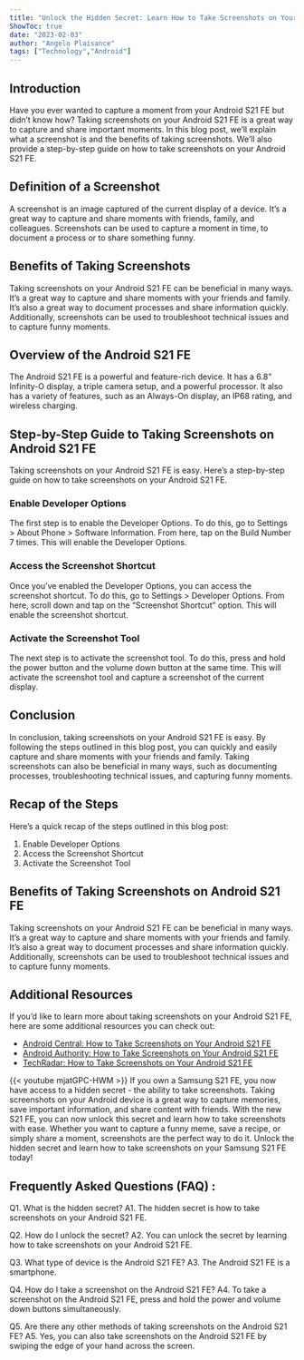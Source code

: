 ```yaml
---
title: "Unlock the Hidden Secret: Learn How to Take Screenshots on Your Android S21 FE Now!"
ShowToc: true 
date: "2023-02-03"
author: "Angelo Plaisance" 
tags: ["Technology","Android"]
---
```

## Introduction 

Have you ever wanted to capture a moment from your Android S21 FE but didn’t know how? Taking screenshots on your Android S21 FE is a great way to capture and share important moments. In this blog post, we’ll explain what a screenshot is and the benefits of taking screenshots. We’ll also provide a step-by-step guide on how to take screenshots on your Android S21 FE. 

## Definition of a Screenshot 

A screenshot is an image captured of the current display of a device. It’s a great way to capture and share moments with friends, family, and colleagues. Screenshots can be used to capture a moment in time, to document a process or to share something funny. 

## Benefits of Taking Screenshots 

Taking screenshots on your Android S21 FE can be beneficial in many ways. It’s a great way to capture and share moments with your friends and family. It’s also a great way to document processes and share information quickly. Additionally, screenshots can be used to troubleshoot technical issues and to capture funny moments. 

## Overview of the Android S21 FE 

The Android S21 FE is a powerful and feature-rich device. It has a 6.8” Infinity-O display, a triple camera setup, and a powerful processor. It also has a variety of features, such as an Always-On display, an IP68 rating, and wireless charging. 

## Step-by-Step Guide to Taking Screenshots on Android S21 FE 

Taking screenshots on your Android S21 FE is easy. Here’s a step-by-step guide on how to take screenshots on your Android S21 FE. 

### Enable Developer Options 

The first step is to enable the Developer Options. To do this, go to Settings > About Phone > Software Information. From here, tap on the Build Number 7 times. This will enable the Developer Options. 

### Access the Screenshot Shortcut 

Once you’ve enabled the Developer Options, you can access the screenshot shortcut. To do this, go to Settings > Developer Options. From here, scroll down and tap on the “Screenshot Shortcut” option. This will enable the screenshot shortcut. 

### Activate the Screenshot Tool 

The next step is to activate the screenshot tool. To do this, press and hold the power button and the volume down button at the same time. This will activate the screenshot tool and capture a screenshot of the current display. 

## Conclusion 

In conclusion, taking screenshots on your Android S21 FE is easy. By following the steps outlined in this blog post, you can quickly and easily capture and share moments with your friends and family. Taking screenshots can also be beneficial in many ways, such as documenting processes, troubleshooting technical issues, and capturing funny moments. 

## Recap of the Steps 

Here’s a quick recap of the steps outlined in this blog post: 

1. Enable Developer Options 
2. Access the Screenshot Shortcut 
3. Activate the Screenshot Tool 

## Benefits of Taking Screenshots on Android S21 FE 

Taking screenshots on your Android S21 FE can be beneficial in many ways. It’s a great way to capture and share moments with your friends and family. It’s also a great way to document processes and share information quickly. Additionally, screenshots can be used to troubleshoot technical issues and to capture funny moments. 

## Additional Resources 

If you’d like to learn more about taking screenshots on your Android S21 FE, here are some additional resources you can check out: 

- [Android Central: How to Take Screenshots on Your Android S21 FE](https://www.androidcentral.com/how-take-screenshots-your-android-s21-fe) 
- [Android Authority: How to Take Screenshots on Your Android S21 FE](https://www.androidauthority.com/how-to-take-screenshots-on-your-android-s21-fe-1140241/) 
- [TechRadar: How to Take Screenshots on Your Android S21 FE](https://www.techradar.com/how-to/how-to-take-screenshots-on-your-android-s21-fe)

{{< youtube mjatGPC-HWM >}} 
If you own a Samsung S21 FE, you now have access to a hidden secret - the ability to take screenshots. Taking screenshots on your Android device is a great way to capture memories, save important information, and share content with friends. With the new S21 FE, you can now unlock this secret and learn how to take screenshots with ease. Whether you want to capture a funny meme, save a recipe, or simply share a moment, screenshots are the perfect way to do it. Unlock the hidden secret and learn how to take screenshots on your Samsung S21 FE today!

## Frequently Asked Questions (FAQ) :
Q1. What is the hidden secret?
A1. The hidden secret is how to take screenshots on your Android S21 FE.

Q2. How do I unlock the secret?
A2. You can unlock the secret by learning how to take screenshots on your Android S21 FE.

Q3. What type of device is the Android S21 FE?
A3. The Android S21 FE is a smartphone.

Q4. How do I take a screenshot on the Android S21 FE?
A4. To take a screenshot on the Android S21 FE, press and hold the power and volume down buttons simultaneously.

Q5. Are there any other methods of taking screenshots on the Android S21 FE?
A5. Yes, you can also take screenshots on the Android S21 FE by swiping the edge of your hand across the screen.



